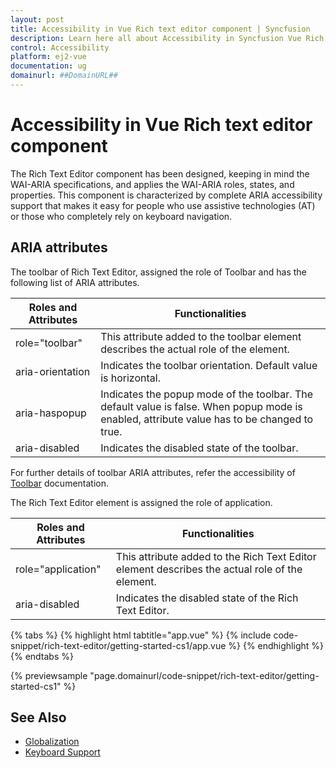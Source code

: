 ```yaml
---
layout: post
title: Accessibility in Vue Rich text editor component | Syncfusion
description: Learn here all about Accessibility in Syncfusion Vue Rich text editor component of Syncfusion Essential JS 2 and more.
control: Accessibility 
platform: ej2-vue
documentation: ug
domainurl: ##DomainURL##
---
```


# Accessibility in Vue Rich text editor component

The Rich Text Editor component has been designed, keeping in mind the WAI-ARIA specifications, and applies the WAI-ARIA roles, states, and properties. This component is characterized by complete ARIA accessibility support that makes it easy for people who use assistive technologies (AT) or those who completely rely on keyboard navigation.

## ARIA attributes

The toolbar of Rich Text Editor, assigned the role of Toolbar and has the following list of ARIA attributes.

| **Roles and Attributes** | **Functionalities** |
| --- | --- |
| role="toolbar" | This attribute added to the toolbar element describes the actual role of the element. |
| aria-orientation | Indicates the toolbar orientation. Default value is horizontal. |
| aria-haspopup | Indicates the popup mode of the toolbar. The default value is false. When popup mode is enabled, attribute value has to be changed to true. |
| aria-disabled | Indicates the disabled state of the toolbar. |

For further details of toolbar ARIA attributes, refer the accessibility of [Toolbar](../../toolbar/accessibility) documentation.

The Rich Text Editor element is assigned the role of application.

| **Roles and Attributes** | **Functionalities** |
| --- | --- |
| role="application" | This attribute added to the Rich Text Editor element describes the actual role of the element. |
| aria-disabled | Indicates the disabled state of the Rich Text Editor. |

{% tabs %}
{% highlight html tabtitle="app.vue" %}
{% include code-snippet/rich-text-editor/getting-started-cs1/app.vue %}
{% endhighlight %}
{% endtabs %}
        
{% previewsample "page.domainurl/code-snippet/rich-text-editor/getting-started-cs1" %}

## See Also

* [Globalization](./globalization/)
* [Keyboard Support](./keyboard-support/#html-formation-key-config-list)